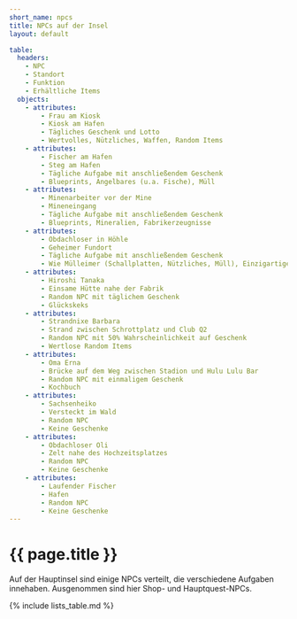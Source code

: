 ```yaml
---
short_name: npcs
title: NPCs auf der Insel
layout: default

table:
  headers:
    - NPC
    - Standort
    - Funktion
    - Erhältliche Items
  objects:
    - attributes:
        - Frau am Kiosk
        - Kiosk am Hafen
        - Tägliches Geschenk und Lotto
        - Wertvolles, Nützliches, Waffen, Random Items
    - attributes:
        - Fischer am Hafen
        - Steg am Hafen
        - Tägliche Aufgabe mit anschließendem Geschenk
        - Blueprints, Angelbares (u.a. Fische), Müll
    - attributes:
        - Minenarbeiter vor der Mine
        - Mineneingang
        - Tägliche Aufgabe mit anschließendem Geschenk
        - Blueprints, Mineralien, Fabrikerzeugnisse
    - attributes:
        - Obdachloser in Höhle
        - Geheimer Fundort
        - Tägliche Aufgabe mit anschließendem Geschenk
        - Wie Mülleimer (Schallplatten, Nützliches, Müll), Einzigartige Rezepte
    - attributes:
        - Hiroshi Tanaka
        - Einsame Hütte nahe der Fabrik
        - Random NPC mit täglichem Geschenk
        - Glückskeks
    - attributes:
        - Strandnixe Barbara
        - Strand zwischen Schrottplatz und Club Q2
        - Random NPC mit 50% Wahrscheinlichkeit auf Geschenk
        - Wertlose Random Items
    - attributes:
        - Oma Erna
        - Brücke auf dem Weg zwischen Stadion und Hulu Lulu Bar
        - Random NPC mit einmaligem Geschenk
        - Kochbuch
    - attributes:
        - Sachsenheiko
        - Versteckt im Wald
        - Random NPC
        - Keine Geschenke
    - attributes:
        - Obdachloser Oli
        - Zelt nahe des Hochzeitsplatzes
        - Random NPC
        - Keine Geschenke
    - attributes:
        - Laufender Fischer
        - Hafen
        - Random NPC
        - Keine Geschenke
---
```

# {{ page.title }}

Auf der Hauptinsel sind einige NPCs verteilt, die verschiedene Aufgaben
innehaben. Ausgenommen sind hier Shop- und Hauptquest-NPCs.

{% include lists_table.md %}
